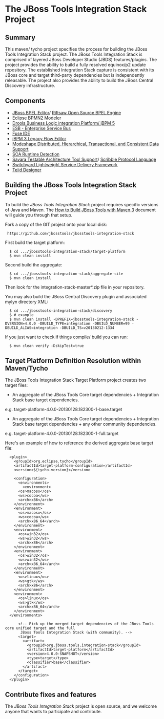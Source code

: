 # The JBoss Tools Integration Stack Project

## Summary

This maven/ tycho project specifies the process for building the JBoss Tools Integration Stack project.  The JBoss Tools 
Integration Stack is comprised of layered JBoss Developer Studio (JBDS) features/plugins.  The project provides the ability to 
build a fully resolved equinox/p2 update repository.  The established Integration Stack capture is consistent with its JBoss 
core and target third-party dependencies but is independently releasable.  The project also provides the ability to build the
JBoss Central Discovery infrastructure.

## Components

* [JBoss BPEL Editor](https://access.redhat.com/knowledge/docs/en-US/JBoss_Developer_Studio/4.0/html-single/JBoss_BPEL_User_Guide/index.html)/ [Riftsaw Open Source BPEL Engine](http://www.jboss.org/riftsaw) 
* [Eclipse BPMN2 Modeler](http://eclipse.org/projects/project.php?id=soa.bpmn2-modeler)
* [Drools Business Logic integration Platform/ jBPM 5](http://www.jboss.org/drools/)
* [ESB - Enterprise Service Bus](http://www.jboss.org/jbossesb/)
* [Fuse IDE](http://fusesource.com/products/fuse-ide/)
* [jBPM 3 Legacy Flow Editor](http://www.jboss.org/jbpm/)
* [Modeshape Distributed, Hierarchical, Transactional, and Consistent Data Support](http://www.jboss.org/modeshape)
* [SOA Runtime Detection](https://github.com/jbosstools/jbosstools-runtime-soa)
* [Savara Testable Architecture Tool Support](http://www.jboss.org/savara)/ [Scribble Protocol Language](http://www.jboss.org/scribble)
* [Switchyard Lightweight Service Delivery Framework](http://www.jboss.org/switchyard.html)
* [Teiid Designer](http://www.jboss.org/teiiddesigner)

## Building the JBoss Tools Integration Stack Project

To build the _JBoss Tools Integration Stack_ project requires specific versions of Java and Maven. 
The [How to Build JBoss Tools with Maven 3](https://community.jboss.org/wiki/HowToBuildJBossToolsWithMaven3)
document will guide you through that setup.

Fork a copy of the GIT project onto your local disk:

     https://github.com/jbosstools/jbosstools-integration-stack

First build the target platform:

      $ cd .../jbosstools-integration-stack/target-platform
      $ mvn clean install

Second build the aggregate:

      $ cd .../jbosstools-integration-stack/aggregate-site
      $ mvn clean install

Then look for the integration-stack-master*.zip file in your repository.

You may also build the JBoss Central Discovery plugin and associated mylyn directory XML:

      $ cd .../jbosstools-integration-stack/discovery
      $ # example
      $ mvn clean install -DPREFIX=jbosstools-integration-stack -DVERSION=4.0.0 -DBUILD_TYPE=integration -DBUILD_NUMBER=99 -DBUILD_ALIAS=integration -DBUILD_TS=v20130212-1334

If you just want to check if things compile/ build you can run:

      $ mvn clean verify -DskipTest=true

## Target Platform Definition Resolution within Maven/Tycho

The JBoss Tools Integration Stack Target Platform project creates two target files:

* An aggregate of the JBoss Tools Core target dependencies + Integration Stack base target dependencies.

e.g. target-platform-4.0.0-20130128.182300-1-base.target

* An aggregate of the JBoss Tools Core target dependencies + Integration Stack base target dependencies + any other community dependencies.

e.g. target-platform-4.0.0-20130128.182300-1-full.target

Here's an example of how to reference the derived aggregate base target file:

      <plugin>
        <groupId>org.eclipse.tycho</groupId>
        <artifactId>target-platform-configuration</artifactId>
        <version>${tycho-version}</version>

        <configuration>
          <environments>
            <environment>
	      <os>macosx</os>
	      <ws>cocoa</ws>
	      <arch>x86</arch>
	    </environment>
	    <environment>
	      <os>macosx</os>
	      <ws>cocoa</ws>
	      <arch>x86_64</arch>
	    </environment>
	    <environment>
	      <os>win32</os>
	      <ws>win32</ws>
	      <arch>x86</arch>
	    </environment>
	    <environment>
	      <os>win32</os>
	      <ws>win32</ws>
	      <arch>x86_64</arch>
	    </environment>
	    <environment>
	      <os>linux</os>
	      <ws>gtk</ws>
	      <arch>x86</arch>
	    </environment>
	    <environment>
	      <os>linux</os>
	      <ws>gtk</ws>
	      <arch>x86_64</arch>
	    </environment>
	  </environments>

          <!-- Pick up the merged target dependencies of the JBoss Tools core unified target and the full
	       JBoss Tools Integration Stack (with community). -->
          <target>
            <artifact>
              <groupId>org.jboss.tools.integration-stack</groupId>
              <artifactId>target-platform</artifactId>
              <version>4.0.0-SNAPSHOT</version>
              <type>target</type>
              <classifier>base</classifier>
            </artifact>
          </target>
        </configuration>
      </plugin>

## Contribute fixes and features

The _JBoss Tools Integration Stack_ project is open source, and we welcome anyone that wants to participate and contribute.

